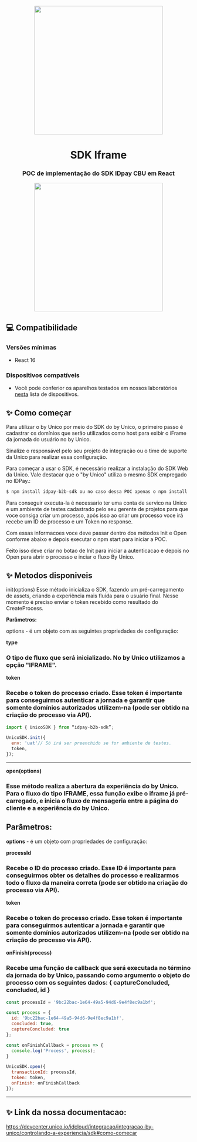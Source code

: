 <p align='center'>
  <a href='https://unico.io'>
    <img width='350' src='https://unico.io/wp-content/uploads/2024/05/idcloud-horizontal-color.svg'></img>
  </a>
</p>

<h1 align='center'>SDK Iframe</h1>

<div align='center'>
  
  ### POC de implementação do SDK IDpay CBU em React
  
  <img width='350' src='https://quintagroup.com/cms/js/js-image/react.js-logo.png/@@images/a9bf22bd-373a-4fae-a900-c22fd12c87c7.png'></img>
</div>

## 💻 Compatibilidade

### Versões mínimas

- React 16

### Dispositivos compatíveis

- Você pode conferior os aparelhos testados em nossos laboratórios <a href='https://devcenter.unico.io/idcloud/integracao/integracao-by-unico/visao-geral#dispositivos-compativeis'>nesta</a> lista de dispositivos.


## ✨ Como começar

Para utilizar o by Unico por meio do SDK do by Unico, o primeiro passo é cadastrar os domínios que serão utilizados como host para exibir o iFrame da jornada do usuário no by Unico.

Sinalize o responsável pelo seu projeto de integração ou o time de suporte da Unico para realizar essa configuração.

Para começar a usar o SDK, é necessário realizar a instalação do SDK Web da Unico. Vale destacar que o "by Unico" utiliza o mesmo SDK empregado no IDPay.:
```javascript
$ npm install idpay-b2b-sdk ou no caso dessa POC apenas o npm install
```

Para conseguir executa-la é necessario ter uma conta de servico na Unico e um ambiente de testes cadastrado pelo seu gerente de projetos para que voce consiga criar um processo, após isso ao criar um processo voce irá recebe um ID de processo e um Token no response.

Com essas informacoes voce deve passar dentro dos métodos Init e Open conforme abaixo e depois executar o npm start para iniciar a POC.

Feito isso deve criar no botao de Init para iniciar a autenticacao e depois no Open para abrir o processo e inciar o fluxo By Unico.


## ✨ Metodos disponiveis

init(options)
Esse método inicializa o SDK, fazendo um pré-carregamento de assets, criando a experiência mais fluida para o usuário final. Nesse momento é preciso enviar o token recebido como resultado do CreateProcess.

<strong>Parâmetros:</strong>

options - é um objeto com as seguintes propriedades de configuração:

<strong>type</strong>

### O tipo de fluxo que será inicializado. No by Unico utilizamos a opção "IFRAME".

<strong>token</strong>

### Recebe o token do processo criado. Esse token é importante para conseguirmos autenticar a jornada e garantir que somente domínios autorizados utilizem-na (pode ser obtido na criação do processo via API).

```javascript
import { UnicoSDK } from “idpay-b2b-sdk”;

UnicoSDK.init({
  env: 'uat'// Só irá ser preenchido se for ambiente de testes.
  token,
});
```

---

<strong>open(options)</strong>
### Esse método realiza a abertura da experiência do by Unico. Para o fluxo do tipo IFRAME, essa função exibe o iframe já pré-carregado, e inicia o fluxo de mensageria entre a página do cliente e a experiência do by Unico.

## Parâmetros:

<strong>options</strong> - é um objeto com propriedades de configuração:

<strong>processId</strong>

### Recebe o ID do processo criado. Esse ID é importante para conseguirmos obter os detalhes do processo e realizarmos todo o fluxo da maneira correta (pode ser obtido na criação do processo via API).

<strong>token</strong>

### Recebe o token do processo criado. Esse token é importante para conseguirmos autenticar a jornada e garantir que somente domínios autorizados utilizem-na (pode ser obtido na criação do processo via API).

<strong>onFinish(process)</strong>

### Recebe uma função de callback que será executada no término da jornada do by Unico, passando como argumento o objeto do processo com os seguintes dados: { captureConcluded, concluded, id }

```javascript
const processId = '9bc22bac-1e64-49a5-94d6-9e4f8ec9a1bf';
```

```javascript
const process = {
  id: '9bc22bac-1e64-49a5-94d6-9e4f8ec9a1bf',
  concluded: true,
  captureConcluded: true
};
```

```javascript
const onFinishCallback = process => {
  console.log('Process', process);
}
```

```javascript
UnicoSDK.open({
  transactionId: processId,
  token: token,
  onFinish: onFinishCallback
});
```

---

## ✨ Link da nossa documentacao: 

https://devcenter.unico.io/idcloud/integracao/integracao-by-unico/controlando-a-experiencia/sdk#como-comecar

